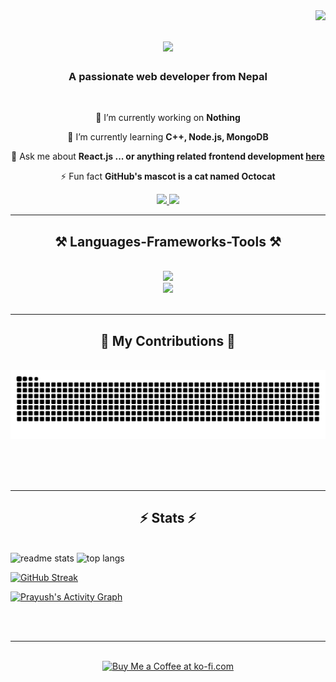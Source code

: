 <img align="right" src="https://visitor-badge.laobi.icu/badge?page_id=chyroshan066.chyroshan066" />

<h1 align="center">
    <img src="https://readme-typing-svg.herokuapp.com/?font=Righteous&size=35&center=true&vCenter=true&width=500&height=70&duration=4000&lines=Hi+There!+👋;+I'm+Roshan+Chaudhary!;" />
</h1>

<h3 align="center">A passionate web developer from Nepal</h3>

<br/>

<div align="center">
 
 🔭 I’m currently working on **Nothing**
 
 🌱 I’m currently learning **C++, Node.js, MongoDB**

💬 Ask me about **React.js ... or anything related frontend development [here](https://github.com/chyroshan066/chyroshan066/issues)**

⚡ Fun fact **GitHub's mascot is a cat named Octocat**

 </div>
 
<div align="center"> 
  <a href="mailto:chyroshan066@gmail.com">
    <img src="https://img.shields.io/badge/Gmail-333333?style=for-the-badge&logo=gmail&logoColor=red" />
  </a>
  <a href="https://www.linkedin.com/in/roshan-chaudhary-25581a275/" target="_blank">
    <img src="https://img.shields.io/badge/LinkedIn-0077B5?style=for-the-badge&logo=linkedin&logoColor=white" target="_blank" />
  </a> 
  <!-- <a href="https://salesp07.github.io" target="_blank">
     <img src="https://img.shields.io/badge/Portfolio-FF5722?style=for-the-badge&logo=todoist&logoColor=white" target="_blank" />
  </a> -->

</div>

 <hr/>
 
<h2 align="center">⚒️ Languages-Frameworks-Tools ⚒️</h2>
<br/>
<div align="center">
    <img src="https://skillicons.dev/icons?i=react,bootstrap,html,css,vscode,github,git,flask,docker,next" />
    <br/>
    <img src="https://skillicons.dev/icons?i=nodejs,javascript,typescript,express,mongodb,c,figma,tailwind,python,postgres,cpp,graphql" /><br>
</div>

<br/>
<hr/>

<div align="center">
  <h2>🐍 My Contributions 🐍</h2>
  <br>
  <img alt="snake eating my contributions" src="https://raw.githubusercontent.com/chyroshan066/chyroshan066/output/github-snake.svg" />
  
  <br/><br/><br/>
</div>

<hr/>

<h2 align="center">⚡ Stats ⚡</h2>
<br>

<div>
  <img width=390 src="https://github-readme-stats.vercel.app/api?username=chyroshan066&show_icons=true&theme=neon&rank_icon=github&border_radius=10" alt="readme stats" />
  <img width=350 src="https://github-readme-stats.vercel.app/api/top-langs/?username=chyroshan066&hide=HTML&langs_count=8&layout=compact&theme=neon&border_radius=10&size_weight=0.5&count_weight=0.5&exclude_repo=github-readme-stats" alt="top langs" />
</div>

[![GitHub Streak](https://streak-stats.demolab.com/?user=chyroshan066&count_private=true&theme=neon&border_radius=10)](https://git.io/streak-stats)

<a href="https://github.com/chyroshan066github-readme-activity-graph"><img alt="Prayush's Activity Graph" src="https://github-readme-activity-graph.vercel.app/graph/?username=chyroshan066&bg_color=1F222E&color=F8D866&line=F85D7F&point=FFFFFF&hide_border=true" /></a>

<br/><br/>

<hr/>

<br/>

<div align="center">
<a href='https://ko-fi.com/V7V4RAK9C' target='_blank'><img height='64' style='border:0px;height:64px;' src='https://storage.ko-fi.com/cdn/kofi1.png?v=3' border='0' alt='Buy Me a Coffee at ko-fi.com' /></a>
</div>

<br/>





